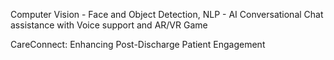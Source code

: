 Computer Vision - Face and Object Detection, 
NLP - AI Conversational Chat assistance with Voice support and
AR/VR Game 




CareConnect: Enhancing Post-Discharge
Patient Engagement
